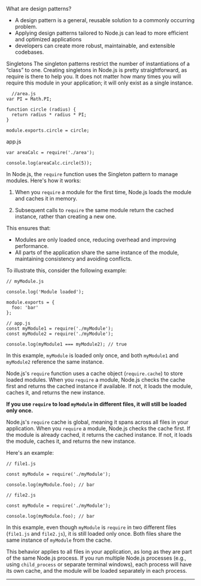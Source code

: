 What are design patterns?
  - A design pattern is a general, reusable solution to a commonly occurring problem.
  - Applying design patterns tailored to Node.js can lead to more efficient and optimized applications
  - developers can create more robust, maintainable, and extensible codebases.

Singletons
  The singleton patterns restrict the number of instantiations of a “class” to one. Creating singletons in Node.js is pretty straightforward, as require is there to help you.
  It does not matter how many times you will require this module in your application; it will only exist as a single instance.
  
```
  //area.js
var PI = Math.PI;

function circle (radius) {
  return radius * radius * PI;
}

module.exports.circle = circle;
```

app.js

```
var areaCalc = require('./area');

console.log(areaCalc.circle(5));
```

In Node.js, the `require` function uses the Singleton pattern to manage modules. Here's how it works:

1. When you `require` a module for the first time, Node.js loads the module and caches it in memory.

2. Subsequent calls to `require` the same module return the cached instance, rather than creating a new one.

This ensures that:
- Modules are only loaded once, reducing overhead and improving performance.
- All parts of the application share the same instance of the module, maintaining consistency and avoiding conflicts.

To illustrate this, consider the following example:

```
// myModule.js

console.log('Module loaded');

module.exports = {
  foo: 'bar'
};

// app.js
const myModule1 = require('./myModule');
const myModule2 = require('./myModule');

console.log(myModule1 === myModule2); // true

```

In this example, `myModule` is loaded only once, and both `myModule1` and `myModule2` reference the same instance.

Node.js's `require` function uses a cache object (`require.cache`) to store loaded modules. When you `require` a module, Node.js checks the cache first and returns the cached instance if available. If not, it loads the module, caches it, and returns the new instance.

**If you use `require` to load `myModule` in different files, it will still be loaded only once.**

Node.js's `require` cache is global, meaning it spans across all files in your application. When you `require` a module, Node.js checks the cache first. If the module is already cached, it returns the cached instance. If not, it loads the module, caches it, and returns the new instance.

Here's an example:
```
// file1.js

const myModule = require('./myModule');

console.log(myModule.foo); // bar

// file2.js

const myModule = require('./myModule');

console.log(myModule.foo); // bar

```

In this example, even though `myModule` is `require` in two different files (`file1.js` and `file2.js`), it is still loaded only once. Both files share the same instance of `myModule` from the cache.

This behavior applies to all files in your application, as long as they are part of the same Node.js process. If you run multiple Node.js processes (e.g., using `child_process` or separate terminal windows), each process will have its own cache, and the module will be loaded separately in each process.

---

